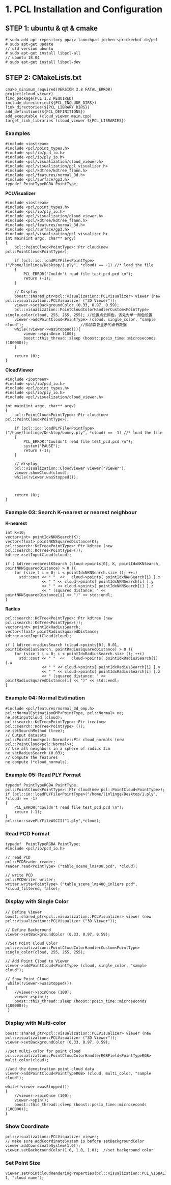 # 1. PCL Installation and Configuration
## STEP 1: ubuntu & qt & cmake
```
# sudo add-apt-repository ppa:v-launchpad-jochen-sprickerhof-de/pcl
# sudo apt-get update
// old version ubuntu
# sudo apt-get install libpcl-all
// ubuntu 18.04 
# sudo apt-get install libpcl-dev
```
## STEP 2: CMakeLists.txt
```
cmake_minimum_required(VERSION 2.8 FATAL_ERROR)
project(cloud_viewer)
find_package(PCL 1.2 REQUIRED)
include_directories(${PCL_INCLUDE_DIRS})
link_directories(${PCL_LIBRARY_DIRS})
add_definitions(${PCL_DEFINITIONS})
add_executable (cloud_viewer main.cpp)
target_link_libraries (cloud_viewer ${PCL_LIBRARIES})
```

### Examples   

	#include <iostream>	
	#include <pcl/point_types.h>
	#include <pcl/io/pcd_io.h>
	#include <pcl/io/ply_io.h>
	#include <pcl/visualization/cloud_viewer.h>
	#include <pcl/visualization/pcl_visualizer.h>
	#include <pcl/kdtree/kdtree_flann.h>
	#include <pcl/features/normal_3d.h>
	#include <pcl/surface/gp3.h>	
	typedef PointTypeRGBA PointType;

**PCLVisualizer**
```
#include <iostream>
#include <pcl/point_types.h>
#include <pcl/io/ply_io.h>
#include <pcl/visualization/cloud_viewer.h>
#include <pcl/kdtree/kdtree_flann.h>
#include <pcl/features/normal_3d.h>
#include <pcl/surface/gp3.h>
#include <pcl/visualization/pcl_visualizer.h>
int main(int argc, char** argv)
{
    pcl::PointCloud<PointType>::Ptr cloud(new pcl::PointCloud<PointType>);

    if (pcl::io::loadPLYFile<PointType>("/home/linlinge/Desktop/1.ply", *cloud) == -1) //* load the file
    {
        PCL_ERROR("Couldn't read file test_pcd.pcd \n");
        return (-1);
    }

    // Display
    boost::shared_ptr<pcl::visualization::PCLVisualizer> viewer (new pcl::visualization::PCLVisualizer ("3D Viewer"));
    viewer->setBackgroundColor (0.33, 0.97, 0.59);     
    pcl::visualization::PointCloudColorHandlerCustom<PointType> single_color(cloud, 255, 255, 255); //设置点云颜色，该处为单一颜色设置     
    viewer->addPointCloud<PointType> (cloud, single_color, "sample cloud"); 						//添加需要显示的点云数据    
    while(!viewer->wasStopped()){
        viewer->spinOnce (100);
        boost::this_thread::sleep (boost::posix_time::microseconds (100000));
    }

  	return (0);
}
```

**CloudViewer**
```
#include <iostream>
#include <pcl/io/pcd_io.h>
#include <pcl/point_types.h>
#include <pcl/io/ply_io.h>
#include <pcl/visualization/cloud_viewer.h>

int main(int argc, char** argv)
{
    pcl::PointCloud<PointType>::Ptr cloud(new pcl::PointCloud<PointType>);

    if (pcl::io::loadPLYFile<PointType>("/home/linlinge/Desktop/bunny.ply", *cloud) == -1) //* load the file
    {
        PCL_ERROR("Couldn't read file test_pcd.pcd \n");
        system("PAUSE");
        return (-1);
    }

    // display
    pcl::visualization::CloudViewer viewer("Viewer");
    viewer.showCloud(cloud);
    while(!viewer.wasStopped());



    return (0);
}
``` 
### Example 03: Search K-nearest or nearest neighbour
	
**K-nearest**

	int K=10;
	vector<int> pointIdxNKNSearch(K);
	vector<float> pointNKNSquaredDistance(K); 	
	pcl::search::KdTree<PointType>::Ptr kdtree (new pcl::search::KdTree<PointType>());
	kdtree->setInputCloud(cloud);

	if ( kdtree->nearestKSearch (cloud->points[0], K, pointIdxNKNSearch, pointNKNSquaredDistance) > 0 ){
		for (size_t i = 0; i < pointIdxNKNSearch.size (); ++i)
		  std::cout << " "  <<   cloud->points[ pointIdxNKNSearch[i] ].x 
					<< " " << cloud->points[ pointIdxNKNSearch[i] ].y 
					<< " " << cloud->points[ pointIdxNKNSearch[i] ].z 
					<< " (squared distance: " << pointNKNSquaredDistance[i] << ")" << std::endl;
	}
	

**Radius**

	pcl::search::KdTree<PointType>::Ptr kdtree (new pcl::search::KdTree<PointType>());
	vector<int> pointIdxRadiusSearch;
	vector<float> pointRadiusSquaredDistance;
	kdtree->setInputCloud(cloud);

	if ( kdtree->radiusSearch (cloud->points[0], 0.01, pointIdxRadiusSearch, pointRadiusSquaredDistance) > 0 ){
		for (size_t i = 0; i < pointIdxRadiusSearch.size (); ++i)
		  std::cout << " "  <<   cloud->points[ pointIdxRadiusSearch[i] ].x 
					<< " " << cloud->points[ pointIdxRadiusSearch[i] ].y 
					<< " " << cloud->points[ pointIdxRadiusSearch[i] ].z 
					<< " (squared distance: " << pointRadiusSquaredDistance[i] << ")" << std::endl;
	}

### Example 04: Normal Estimation  
	
	#include <pcl/features/normal_3d_omp.h>
	pcl::NormalEstimationOMP<PointType, pcl::Normal> ne;	
	ne.setInputCloud (cloud);
	pcl::search::KdTree<PointType>::Ptr tree(new pcl::search::KdTree<PointType> ());
	ne.setSearchMethod (tree);
	// Output datasets
	pcl::PointCloud<pcl::Normal>::Ptr cloud_normals (new pcl::PointCloud<pcl::Normal>);
	// Use all neighbors in a sphere of radius 3cm
	ne.setRadiusSearch (0.03);
	// Compute the features
	ne.compute (*cloud_normals);


### Example 05: Read PLY Format 
```
typedef PointTypeRGBA PointType;
pcl::PointCloud<PointType>::Ptr cloud(new pcl::PointCloud<PointType>);
if (pcl::io::loadPLYFile<PointType>("/home/linlinge/Desktop/1.ply", *cloud) == -1) 
{
	PCL_ERROR("Couldn't read file test_pcd.pcd \n");
	return (-1);
}
pcl::io::savePLYFileASCII("1.ply",*cloud);
```


### Read PCD Format    
```
typedef  PointTypeRGBA PointType;
#include <pcl/io/pcd_io.h> 

// read PCD
pcl::PCDReader reader; 
reader.read<PointType> ("table_scene_lms400.pcd", *cloud);

// write PCD
pcl::PCDWriter writer;
writer.write<PointType> ("table_scene_lms400_inliers.pcd", *cloud_filtered, false);
```


### Display with Single Color
```
// Define Viewer
boost::shared_ptr<pcl::visualization::PCLVisualizer> viewer (new pcl::visualization::PCLVisualizer ("3D Viewer"));

// Define Background
viewer->setBackgroundColor (0.33, 0.97, 0.59);

//Set Point Cloud Color
pcl::visualization::PointCloudColorHandlerCustom<PointType> single_color(cloud, 255, 255, 255);

// Add Point Cloud to Viewer
viewer->addPointCloud<PointType> (cloud, single_color, "sample cloud");

// Show Point Cloud
 while(!viewer->wasStopped())
{
    //viewer->spinOnce (100);
    viewer->spin();
    boost::this_thread::sleep (boost::posix_time::microseconds (100000));
 }
```
### Display with Multi-color  
```
boost::shared_ptr<pcl::visualization::PCLVisualizer> viewer (new pcl::visualization::PCLVisualizer ("3D Viewer"));
viewer->setBackgroundColor (0.33, 0.97, 0.59);

//set multi-color for point cloud
pcl::visualization::PointCloudColorHandlerRGBField<PointTypeRGB> multi_color(cloud);

//add the demostration point cloud data
viewer->addPointCloud<PointTypeRGB> (cloud, multi_color, "sample cloud");

while(!viewer->wasStopped())
{
	//viewer->spinOnce (100);
	viewer->spin();
	boost::this_thread::sleep (boost::posix_time::microseconds (100000));
}
```
### Show Coordinate  
```
pcl::visualization::PCLVisualizer viewer;
// make sure addCoordinateSystem is before setBackgroundColor
viewer.addCoordinateSystem(1.0f);
viewer.setBackgroundColor(1.0, 1.0, 1.0);  //set background color
```

### Set Point Size
	viewer.setPointCloudRenderingProperties(pcl::visualization::PCL_VISUALIZER_POINT_SIZE, 1, "cloud name");